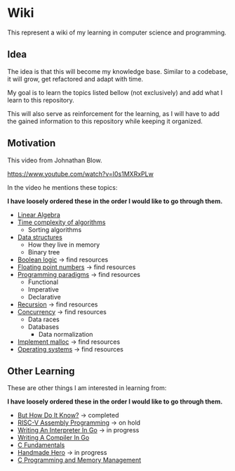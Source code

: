 # Wiki

This represent a wiki of my learning in computer science and programming.

## Idea

The idea is that this will become my knowledge base. Similar to a codebase, it will grow, get refactored and adapt with time.

My goal is to learn the topics listed bellow (not exclusively) and add what I learn to this repository.

This will also serve as reinforcement for the learning, as I will have to add the gained information to this repository while keeping it organized.

## Motivation

This video from Johnathan Blow.

https://www.youtube.com/watch?v=I0s1MXRxPLw

In the video he mentions these topics:

**I have loosely ordered these in the order I would like to go through them.**

- [Linear Algebra](/linear_algebra)
- [Time complexity of algorithms](/algorithms)
  - Sorting algorithms
- [Data structures](/data_structures)
  - How they live in memory
  - Binary tree
- [Boolean logic](/booleans) -> find resources
- [Floating point numbers](/floats) -> find resources
- [Programming paradigms](/paradigms) -> find resources
  - Functional
  - Imperative
  - Declarative
- [Recursion](/recursion) -> find resources
- [Concurrency](/concurrency) -> find resources
  - Data races
  - Databases
    - Data normalization
- [Implement malloc](/malloc) -> find resources
- [Operating systems](/operating_systems) -> find resources

## Other Learning

These are other things I am interested in learning from:

**I have loosely ordered these in the order I would like to go through them.**

- [But How Do It Know?](/how_know) -> completed
- [RISC-V Assembly Programming](/risc_v) -> on hold
- [Writing An Interpreter In Go](/interpreter_go) -> in progress
- [Writing A Compiler In Go](/compiler_go)
- [C Fundamentals](/c_lang)
- [Handmade Hero](/handmade_hero) -> in progress
- [C Programming and Memory Management](/memory_management)
